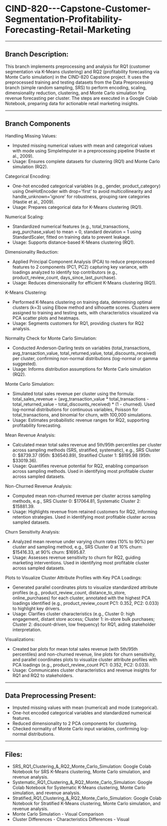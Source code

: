 # CIND-820---Capstone-Customer-Segmentation-Profitability-Forecasting-Retail-Marketing

---

## Branch Description:
This branch implements preprocessing and analysis for RQ1 (customer segmentation via K-Means clustering) and RQ2 (profitability forecasting via Monte Carlo simulation) in the CIND-820 Capstone project. It uses the preprocessed training and testing datasets from the Data Preprocessing branch (simple random sampling, SRS) to perform encoding, scaling, dimensionality reduction, clustering, and Monte Carlo simulation for revenue forecasting per cluster. The steps are executed in a Google Colab Notebook, preparing data for actionable retail marketing insights.

---
## Branch Components
Handling Missing Values:
- Imputed missing numerical values with mean and categorical values with mode using SimpleImputer in a preprocessing pipeline (Hastie et al., 2009).
- Usage: Ensures complete datasets for clustering (RQ1) and Monte Carlo simulation (RQ2).

Categorical Encoding:
- One-hot encoded categorical variables (e.g., gender, product_category) using OneHotEncoder with drop='first' to avoid multicollinearity and handle_unknown='ignore' for robustness, grouping rare categories (Hastie et al., 2009).
- Usage: Prepares categorical data for K-Means clustering (RQ1).

Numerical Scaling:
- Standardized numerical features (e.g., total_transactions, avg_purchase_value) to mean = 0, standard deviation = 1 using StandardScaler, fitted on training data to prevent leakage.
- Usage: Supports distance-based K-Means clustering (RQ1).

Dimensionality Reduction:
- Applied Principal Component Analysis (PCA) to reduce preprocessed features to 2 components (PC1, PC2) capturing key variance, with loadings analyzed to identify top contributors (e.g., product_review_count, days_since_last_purchase).
- Usage: Reduces dimensionality for efficient K-Means clustering (RQ1).

K-Means Clustering:
- Performed K-Means clustering on training data, determining optimal clusters (k=3) using Elbow method and silhouette scores. Clusters were assigned to training and testing sets, with characteristics visualized via PCA scatter plots and heatmaps.
- Usage: Segments customers for RQ1, providing clusters for RQ2 analysis.

Normality Check for Monte Carlo Simulation:
- Conducted Anderson-Darling tests on variables (total_transactions, avg_transaction_value, total_returned_value, total_discounts_received) per cluster, confirming non-normal distributions (log-normal or gamma suggested).
- Usage: Informs distribution assumptions for Monte Carlo simulation (RQ2).

Monte Carlo Simulation:
- Simulated total sales revenue per cluster using the formula: total_sales_revenue = (avg_transaction_value * total_transactions - total_returned_value - total_discounts_received) * (1 - churned). Used log-normal distributions for continuous variables, Poisson for total_transactions, and binomial for churn, with 100,000 simulations.
- Usage: Estimates probabilistic revenue ranges for RQ2, supporting profitability forecasting.

Mean Revenue Analysis:
- Calculated mean total sales revenue and 5th/95th percentiles per cluster across sampling methods (SRS, stratified, systematic), e.g., SRS Cluster 0: $8739.37 (95th: $36540.89), Stratified Cluster 1: $8195.98 (95th: $33019.36).
- Usage: Quantifies revenue potential for RQ2, enabling comparison across sampling methods. Used in identifying most profitable cluster across sampled datasets.

Non-Churned Revenue Analysis:
- Computed mean non-churned revenue per cluster across sampling methods, e.g., SRS Cluster 0: $17064.81, Systematic Cluster 2: $15881.39.
- Usage: Highlights revenue from retained customers for RQ2, informing retention strategies. Used in identifying most profitable cluster across sampled datasets.

Churn Sensitivity Analysis:
- Analyzed mean revenue under varying churn rates (10% to 90%) per cluster and sampling method, e.g., SRS Cluster 0 at 10% churn: $15416.33, at 90% churn: $1695.87.
- Usage: Assesses revenue sensitivity to churn for RQ2, guiding marketing interventions. Used in identifying most profitable cluster across sampled datasets.

Plots to Visualize Cluster Attribute Profiles with Key PCA Loadings:
- Generated parallel coordinates plots to visualize standardized attribute profiles (e.g., product_review_count, distance_to_store, online_purchases) for each cluster, annotated with the highest PCA loadings identified (e.g., product_review_count PC1: 0.352, PC2: 0.033) to highlight key drivers.
- Usage: Clarifies cluster characteristics (e.g., Cluster 0: high engagement, distant store access; Cluster 1: in-store bulk purchases; Cluster 2: discount-driven, low frequency) for RQ1, aiding stakeholder interpretation.
  
Visualizations:
- Created bar plots for mean total sales revenue (with 5th/95th percentiles) and non-churned revenue, line plots for churn sensitivity, and parallel coordinates plots to visualize cluster attribute profiles with PCA loadings (e.g., product_review_count PC1: 0.352, PC2: 0.033).
- Usage: Communicates cluster characteristics and revenue insights for RQ1 and RQ2 to stakeholders.

---
## Data Preprocessing Present:
- Imputed missing values with mean (numerical) and mode (categorical).
- One-hot encoded categorical variables and standardized numerical features.
- Reduced dimensionality to 2 PCA components for clustering.
- Checked normality of Monte Carlo input variables, confirming log-normal distributions.

---
## Files:
- SRS_RQ1_Clustering_&_RQ2_Monte_Carlo_Simulation: Google Colab Notebook for SRS K-Means clustering, Monte Carlo simulation, and revenue analysis.
- Systematic_RQ1_Clustering_&_RQ2_Monte_Carlo_Simulation: Google Colab Notebook for Systematic K-Means clustering, Monte Carlo simulation, and revenue analysis.
- Stratified_RQ1_Clustering_&_RQ2_Monte_Carlo_Simulation: Google Colab Notebook for Stratified K-Means clustering, Monte Carlo simulation, and revenue analysis.
- Monte Carlo Simulation - Visual Comparison
- Cluster Differences - Characteristics Differences - Visual






